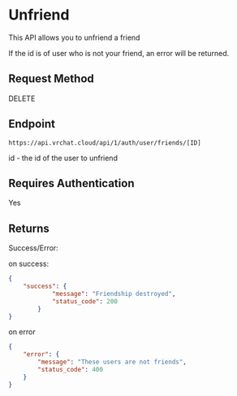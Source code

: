 # Unfriend

This API allows you to unfriend a friend

If the id is of user who is not your friend, an error will be returned.

## Request Method 
DELETE

## Endpoint
    https://api.vrchat.cloud/api/1/auth/user/friends/[ID]

id - the id of the user to unfriend

## Requires Authentication
Yes

## Returns

Success/Error:

on success:
```json
{
    "success": {
            "message": "Friendship destroyed", 
            "status_code": 200
        }
}
```

on error
```json
{
    "error": {
        "message": "These users are not friends", 
        "status_code": 400
    }
}
```
